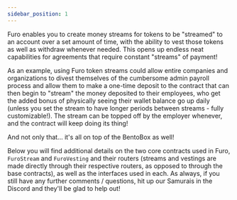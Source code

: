 ```yaml
---
sidebar_position: 1
---
```


Furo enables you to create money streams for tokens to be "streamed" to an account over a set amount of time, with the ability to vest those tokens as well as withdraw whenever needed. This opens up endless neat capabilities for agreements that require constant "streams" of payment!

As an example, using Furo token streams could allow entire companies and organizations to divest themselves of the cumbersome admin payroll process and allow them to make a one-time deposit to the contract that can then begin to "stream" the money deposited to their employees, who get the added bonus of physically seeing their wallet balance go up daily (unless you set the stream to have longer periods between streams - fully customizable!). The stream can be topped off by the employer whenever, and the contract will keep doing its thing!

And not only that... it's all on top of the BentoBox as well!

Below you will find additional details on the two core contracts used in Furo, `FuroStream` and `FuroVesting` and their routers (streams and vestings are made directly through their respective routers, as opposed to through the base contracts), as well as the interfaces used in each. As always, if you still have any further comments / questions, hit up our Samurais in the Discord and they'll be glad to help out!
